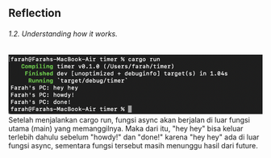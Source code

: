 ## Reflection
###### 1.2. Understanding how it works.
![1.2](assets/images/1.2.png)
Setelah menjalankan cargo run, fungsi async akan berjalan di luar fungsi utama (main) yang memanggilnya. Maka dari itu, "hey hey" bisa keluar terlebih dahulu sebelum "howdy!" dan "done!" karena "hey hey" ada di luar fungsi async, sementara fungsi tersebut masih menunggu hasil dari future.